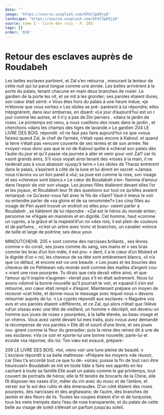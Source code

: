 ```yaml
---
date: ''
image: 'https://source.unsplash.com/EFm7JpD9jy8'
landscape: 'https://source.unsplash.com/EFm7JpD9jy8'
source: tome I - livre des rois - P. 203
tags: []
order: '010'
---
```


# Retour des esclaves auprès de Roudabeh

Les belles esclaves partirent, et Zal s’en retourna , mesurant la lenteur de cette nuit qui lui parut longue comme une année. Les belles arrivèrent à la porte du palais, tenant chacune en main deux branches de rosier. Le gardien de la porte les vit, et se mit à les gronder; ses paroles étaient dures, son cœur était
serré: « Vous êtes hors du palais à une heure indue;
«je m’étonne que vous sortiez.» Les idoles se pré-
parèrent à lui répondre; elles trépignèrent, dans leur embarras, en disant: «Le jour d’aujourd’hui est un
r jour comme les autres, et il n’y a pas de Div pervers
. «dans le jardin de roses. Le printemps est venu,
a nous cueillons des roses dans le jardin , et cherchons «dans les champs des tiges de lavande.» Le gardien
204 LE LIVRE DES BOIS. répondit: «il ne faut pas faire aujourd’hui ce que «vous faisiez quand Zal, le chef de l’armée, n’était
«pas encore à Kaboul. et quand la terre n’était pas «encore couverte de ses tentes et de son armée. Ne «voyez-vous donc pas que le roi de Kaboul quitte à «cheval son palais dès l’aube du jour et qu’il passe
«la journée à aller et venir pour voir Zal? car ils «sont grands amis, S’il vous voyait ainsi tenant des «roses à la main, il ne tarderait pas à vous abaisser «jusqu’à terre.» Les idoles de Tharaz entrèrent dans
le palais, s’assirent à côté de la lune et lui dirent
en secret: «Jamais nous n’avons vu un lion pareil à «lui; sa joue est comme la rose, son visage et ses «cheveux sont blancs.» Le cœur de Boudabeh s’en- flamma d’amour dans l’espoir de voir son visage.
Les jeunes filles étalèrent devant elles l’or et les joyaux,
et Roudabeh leur fit des questions sur tout ce qu’elles avaient remarqué: ce Qu’avez-vous fait avec le fils de «Sam? Vaut-il mieux le voir ou entendre parler de «sa gloire et de sa renommée?» Les cinq filles au visage de Péri ayant trouvé un endroit où elles pou- vaient parler à Roudabeh , se hâtèrent de lui répondre : «Zal est le héros du monde entier; personne ne
«l’égale en manières et en dignité. Cet homme, haut «comme un cyprès, a la grâce et la majesté’d’un roi
«des rois; il est plein de couleurs et de parfums; , «c’est un arbre avec tronc et branches, un cavalier «mince de taille et large de poitrine; ses deux yeux

MINOUTCHEHR. 205 « sont comme des narcisses brillants , ses lèvres comme
« du corail, ses joues comme du sang, ses mains et « ses bras comme les bras d’un lion mâle; il est pru-
« dent, il a le cœur d’un Mobed et la dignité d’un
« roi; les cheveux de sa tête sont entièrement blancs, «il n’a que ce défaut, et encore est-ce une beauté.
« Les joues et les boucles des cheveux de ce Pehlewan «du monde sont comme des mailles d’argent cou-
« vrant une rose pourprée. Tu dirais que cela devait «être ainsi, et que l’amour qu’il inspire n’augmen-
«terait pas s’il en était autrement. Nous lui avons «donné la bonne nouvelle qu’il pourrait te voir, et «quand il s’en est retourné, son cœur était rempli
« d’espoir. Maintenant prépare un moyen de recevoir «cet hôte, et donne-nous le message avec lequel nous « devons retourner auprès de lui. n Le cyprès répondit aux esclaves: « Naguère vos avis et vos paroles étaient «différents, et ce Zal, qui alors n’était que l’élève
«d’un oiseau avec une tête de vieillard, un homme
« décrépit, est devenu un homme aux joues de roses
« pourprées, à la taille élevée, au beau visage et un
«héros. Vous avez vanté devant lui mes traits, puis
«vous avez demandé la récompense de vos paroles.»
Elle dit et sourit d’une lèvre, et ses joues rou- girent comme la fleur du grenadier; puis la reine des reines dit à une de ses esclaves: «Va ce soir et
«porte-lui une bonne nouvelle; parle-lui et écoute «sa réponse; dis-lui: Ton vœu est exaucé, prépare-

206 LE LIVRE DES BOIS.
«toi, viens voir une lune pleine de beauté. v L’esclave
répondit à sa belle maîtresse: «Prépare les moyens
«de réussir, car Dieu t’a accordé tout ce que tu dé- «sirais; puisse la fin de tout ceci être heureuse!»
Boudabeh se mit en toute hâte à faire ses apprêts
en les cachant à toute sa famille.Elle avait un palais
comme le gai printemps, tout couvert de portraits
de héros; elle le fit tendre de brocarts de la Chine,
elle fit disposer-les vases d’or, mêler du vin avec du
musc et de l’ambre, et verser sur le sol des rubis et des émeraudes. D’un côté étaient des roses pourpres,
des narcisses et des arghawans; de l’autre, des branches de jasmin et des fleurs de lis. Toutes les coupes étaient d’or et de turquoise, tous les mets trempés dans l’eau de rose transparente; et du
palais de cette belle au visage de soleil s’élevait un parfum jusqu’au soleil.
